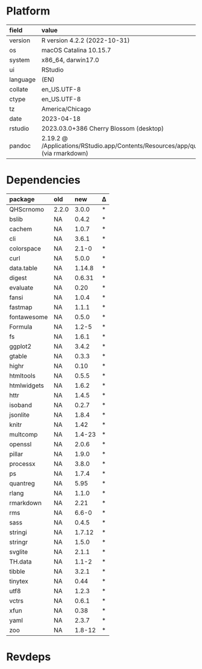 # Platform

|field    |value                                                                                       |
|:--------|:-------------------------------------------------------------------------------------------|
|version  |R version 4.2.2 (2022-10-31)                                                                |
|os       |macOS Catalina 10.15.7                                                                      |
|system   |x86_64, darwin17.0                                                                          |
|ui       |RStudio                                                                                     |
|language |(EN)                                                                                        |
|collate  |en_US.UTF-8                                                                                 |
|ctype    |en_US.UTF-8                                                                                 |
|tz       |America/Chicago                                                                             |
|date     |2023-04-18                                                                                  |
|rstudio  |2023.03.0+386 Cherry Blossom (desktop)                                                      |
|pandoc   |2.19.2 @ /Applications/RStudio.app/Contents/Resources/app/quarto/bin/tools/ (via rmarkdown) |

# Dependencies

|package     |old   |new    |Δ  |
|:-----------|:-----|:------|:--|
|QHScrnomo   |2.2.0 |3.0.0  |*  |
|bslib       |NA    |0.4.2  |*  |
|cachem      |NA    |1.0.7  |*  |
|cli         |NA    |3.6.1  |*  |
|colorspace  |NA    |2.1-0  |*  |
|curl        |NA    |5.0.0  |*  |
|data.table  |NA    |1.14.8 |*  |
|digest      |NA    |0.6.31 |*  |
|evaluate    |NA    |0.20   |*  |
|fansi       |NA    |1.0.4  |*  |
|fastmap     |NA    |1.1.1  |*  |
|fontawesome |NA    |0.5.0  |*  |
|Formula     |NA    |1.2-5  |*  |
|fs          |NA    |1.6.1  |*  |
|ggplot2     |NA    |3.4.2  |*  |
|gtable      |NA    |0.3.3  |*  |
|highr       |NA    |0.10   |*  |
|htmltools   |NA    |0.5.5  |*  |
|htmlwidgets |NA    |1.6.2  |*  |
|httr        |NA    |1.4.5  |*  |
|isoband     |NA    |0.2.7  |*  |
|jsonlite    |NA    |1.8.4  |*  |
|knitr       |NA    |1.42   |*  |
|multcomp    |NA    |1.4-23 |*  |
|openssl     |NA    |2.0.6  |*  |
|pillar      |NA    |1.9.0  |*  |
|processx    |NA    |3.8.0  |*  |
|ps          |NA    |1.7.4  |*  |
|quantreg    |NA    |5.95   |*  |
|rlang       |NA    |1.1.0  |*  |
|rmarkdown   |NA    |2.21   |*  |
|rms         |NA    |6.6-0  |*  |
|sass        |NA    |0.4.5  |*  |
|stringi     |NA    |1.7.12 |*  |
|stringr     |NA    |1.5.0  |*  |
|svglite     |NA    |2.1.1  |*  |
|TH.data     |NA    |1.1-2  |*  |
|tibble      |NA    |3.2.1  |*  |
|tinytex     |NA    |0.44   |*  |
|utf8        |NA    |1.2.3  |*  |
|vctrs       |NA    |0.6.1  |*  |
|xfun        |NA    |0.38   |*  |
|yaml        |NA    |2.3.7  |*  |
|zoo         |NA    |1.8-12 |*  |

# Revdeps


